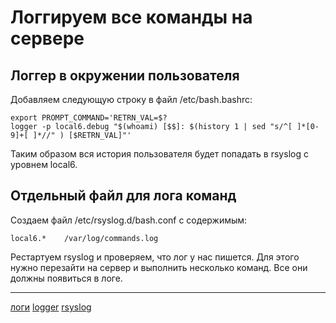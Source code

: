 # Логгируем все команды на сервере

## Логгер в окружении пользователя

Добавляем следующую строку в файл /etc/bash.bashrc:

	export PROMPT_COMMAND='RETRN_VAL=$?
	logger -p local6.debug "$(whoami) [$$]: $(history 1 | sed "s/^[ ]*[0-9]+[ ]*//" ) [$RETRN_VAL]"'

Таким образом вся история пользователя будет попадать в rsyslog с уровнем local6.

## Отдельный файл для лога команд

Создаем файл /etc/rsyslog.d/bash.conf с содержимым:

	local6.*    /var/log/commands.log

Рестартуем rsyslog и проверяем, что лог у нас пишется. Для этого нужно перезайти на сервер и выполнить несколько команд. Все они должны появиться в логе.




**********
[логи](/tags/%D0%BB%D0%BE%D0%B3%D0%B8.md)
[logger](/tags/logger.md)
[rsyslog](/tags/rsyslog.md)
